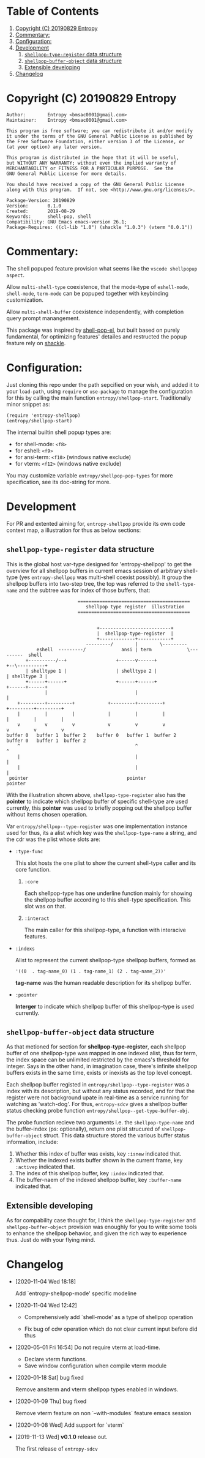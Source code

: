 # Table of Contents

1.  [Copyright (C) 20190829  Entropy](#org2787f7d)
2.  [Commentary:](#orgfe907a6)
3.  [Configuration:](#orgb41cdc9)
4.  [Development](#org4b42017)
    1.  [`shellpop-type-register` data structure](#org1494a6b)
    2.  [`shellpop-buffer-object` data structure](#org953baca)
    3.  [Extensible developing](#org6290f18)
5.  [Changelog](#org6e043d3)

<a id="org2787f7d"></a>

# Copyright (C) 20190829  Entropy

    Author:        Entropy <bmsac0001@gmail.com>
    Maintainer:    Entropy <bmsac0001@gmail.com>

    This program is free software; you can redistribute it and/or modify
    it under the terms of the GNU General Public License as published by
    the Free Software Foundation, either version 3 of the License, or
    (at your option) any later version.

    This program is distributed in the hope that it will be useful,
    but WITHOUT ANY WARRANTY; without even the implied warranty of
    MERCHANTABILITY or FITNESS FOR A PARTICULAR PURPOSE.  See the
    GNU General Public License for more details.

    You should have received a copy of the GNU General Public License
    along with this program.  If not, see <http://www.gnu.org/licenses/>.

    Package-Version: 20190829
    Version:       0.1.0
    Created:       2019-08-29
    Keywords:      shell-pop, shell
    Compatibility: GNU Emacs emacs-version 26.1;
    Package-Requires: ((cl-lib "1.0") (shackle "1.0.3") (vterm "0.0.1"))


<a id="orgfe907a6"></a>

# Commentary:

The shell popuped feature provision what seems like the `vscode
shellpopup aspect`.

Allow `multi-shell-type` coexistence, that the mode-type of
`eshell-mode`, `shell-mode`, `term-mode` can be popuped together
with keybinding customization.

Allow `multi-shell-buffer` coexistence independently, with
completion query prompt manangement.

This package was inspired by [shell-pop-el](http://github.com/kyagi/shell-pop-el), but built based on
purely fundamental, for optimizing features' detailes and
restructed the popup feature rely on [shackle](https://github.com/wasamasa/shackle).


<a id="orgb41cdc9"></a>

# Configuration:

Just cloning this repo under the path sepcified on your wish, and
added it to your `load-path`, using `require` or `use-package` to
manage the configuration for this by calling the main function
`entropy/shellpop-start`. Traditionally minor snippet as:

    (require 'entropy-shellpop)
    (entropy/shellpop-start)

The internal builtin shell popup types are:

-   for shell-mode: `<f8>`
-   for eshell: `<f9>`
-   for ansi-term: `<f10>` (windows native exclude)
-   for vterm: `<f12>` (windows native exclude)

You may customize variable `entropy/shellpop-pop-types` for more
specification, see its doc-string for more.


<a id="org4b42017"></a>

# Development

For PR and extented aiming for, `entropy-shellpop` provide its own
code context map, a illustration for thus as below sections:


<a id="org1494a6b"></a>

## `shellpop-type-register` data structure

This is the global host var-type designed for 'entropy-shellpop' to
get the overview for all shellpop buffers in current emacs session of
arbitrary shell-type (yes `entropy-shellpop` was multi-shell coexist
possibly). It group the shellpop buffers into two-step tree, the top
was referred to the `shell-type-name` and the subtree was for index of
those buffers, that:

                              =========================================
                                 shellpop type register  illustration
                              =========================================


                                     +--------------------------+
                                     |  shellpop-type-register  |
                                     +-------------+------------+
                                 ---------/        |        \---------
               eshell  ---------/             ansi | term             \---------  shell
           +----------/--+                  +------v------+                  +--\----------+
           | shelltype 1 |                  | shelltype 2 |                  | shelltype 3 |
           +------+------+                  +------+------+                  +------+------+
                  |                                |                                |
        +---------+---------+            +---------+---------+            +---------+---------+
        |         |         |            |         |         |            |         |         |
        v         v         v            v         v         v            v         v         v
    buffer 0   buffer 1  buffer 2    buffer 0   buffer 1  buffer 2    buffer 0   buffer 1  buffer 2
        ^                                          ^                                          ^
        |                                          |                                          |
        |                                          |                                          |
     pointer                                    pointer                                    pointer

With the illustration shown above, `shellpop-type-register` also has
the **pointer** to indicate which shellpop buffer of specific shell-type
are used currently, this **pointer** was used to briefly popping out the
shellpop buffer without items chosen operation.

Var `entropy/shellpop--type-register` was one implementation instance
used for thus, its a alist which key was the `shellpop-type-name` a
string, and the cdr was the plist whose slots are:

-   `:type-func`

    This slot hosts the one plist to show the current shell-type caller
    and its core function.

    1.  `:core`

        Each shellpop-type has one underline function mainly for showing
        the shellpop buffer according to this shell-type
        specification. This slot was on that.

    2.  `:interact`

        The main caller for this shellpop-type, a function with
        interacive features.

-   `:indexs`

    Alist to represent the current shellpop-type shellpop buffers,
    formed as

        '((0  . tag-name_0) (1 . tag-name_1) (2 . tag-name_2))'

    **tag-name** was the human readable description for its shellpop
    buffer.

-   `:pointer`

    **Interger** to indicate which shellpop buffer of this shellpop-type
    is used currently.


<a id="org953baca"></a>

## `shellpop-buffer-object` data structure

As that metioned for section for **shellpop-type-register**, each
shellpop buffer of one shellpop-type was mapped in one indexed alist,
thus for term, the index space can be unlimited restricted by the
emacs's threshold for integer. Says in the other hand, in imagination
case, there's infinite shellpop buffers exists in the same time,
exists or inexists as the top level concept.

Each shellpop buffer registed in `entropy/shellpop--type-register` was
a index with its description, but without any status recorded, and for
that the register were not background upate in real-time as a service
running for watching as 'watch-dog'. For thus, `entropy-sdcv` gives a
shellpop buffer status checking probe function
`entropy/shellpop--get-type-buffer-obj`.

The probe function recieve two arguments i.e. the `shellpop-type-name`
and the buffer-index (ps: optionally), return one plist strucured of
`shellpop-buffer-object` struct. This data structure stored the
various buffer status information, include:

1.  Whether this index of buffer was exists, key `:isnew` indicated
    that.
2.  Whether the indexed exists buffer shown in the current frame, key
    `:activep` indicated that.
3.  The index of this shellpop buffer, key `:index` indicated that.
4.  The buffer-naem of the indexed shellpop buffer, key `:buffer-name`
    indicated that.


<a id="org6290f18"></a>

## Extensible developing

As for compability case thought for, I think the
`shellpop-type-register` and `shellpop-buffer-object` provision was
enoughly for you to write some tools to enhance the shellpop behavior,
and given the rich way to experience thus. Just do with your flying
mind.


<a id="org6e043d3"></a>

# Changelog

-   <span class="timestamp-wrapper"><span class="timestamp">[2020-11-04 Wed 18:18]</span></span>

    Add \`entropy-shellpop-mode' specific modeline

-   <span class="timestamp-wrapper"><span class="timestamp">[2020-11-04 Wed 12:42]</span></span>
    -   Comprehensively add \`shell-mode' as a type of shellpop
        operation

    -   Fix bug of cdw operation which do not clear current input
        before did thus

-   <span class="timestamp-wrapper"><span class="timestamp">[2020-05-01 Fri 16:54] </span></span> Do not require vterm at load-time.
    -   Declare vterm functions.
    -   Save window configuration when compile vterm module

-   <span class="timestamp-wrapper"><span class="timestamp">[2020-01-18 Sat] </span></span> bug fixed

    Remove ansiterm and vterm shellpop types enabled in windows.

-   <span class="timestamp-wrapper"><span class="timestamp">[2020-01-09 Thu] </span></span> bug fixed

    Remove vterm feature on non \`&#x2013;with-modules\` feature emacs session

-   <span class="timestamp-wrapper"><span class="timestamp">[2020-01-08 Wed] </span></span> Add support for \`vterm\`

-   <span class="timestamp-wrapper"><span class="timestamp">[2019-11-13 Wed] </span></span> **v0.1.0** release out.

    The first release of `entropy-sdcv`


<a id="org55a8b26"></a>
